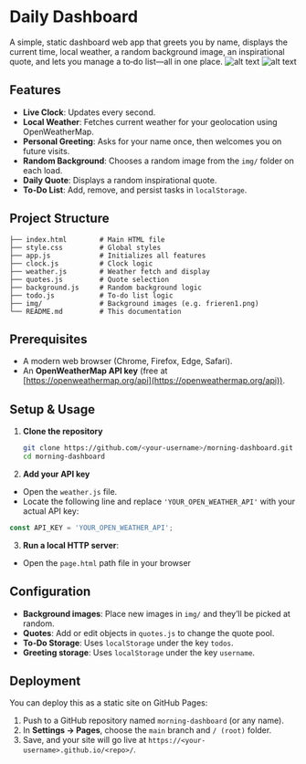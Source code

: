 # Daily Dashboard

A simple, static dashboard web app that greets you by name, displays the current time, local weather, a random background image, an inspirational quote, and lets you manage a to‑do list—all in one place.
![alt text](./result/site1.png)
![alt text](./result/site2.png)


## Features

* **Live Clock**: Updates every second.
* **Local Weather**: Fetches current weather for your geolocation using OpenWeatherMap.
* **Personal Greeting**: Asks for your name once, then welcomes you on future visits.
* **Random Background**: Chooses a random image from the `img/` folder on each load.
* **Daily Quote**: Displays a random inspirational quote.
* **To‑Do List**: Add, remove, and persist tasks in `localStorage`.

## Project Structure

```
├── index.html        # Main HTML file
├── style.css         # Global styles
├── app.js            # Initializes all features
├── clock.js          # Clock logic
├── weather.js        # Weather fetch and display
├── quotes.js         # Quote selection
├── background.js     # Random background logic
├── todo.js           # To‑do list logic
├── img/              # Background images (e.g. frieren1.png)
└── README.md         # This documentation
```

## Prerequisites

* A modern web browser (Chrome, Firefox, Edge, Safari).
* An **OpenWeatherMap API key** (free at [https://openweathermap.org/api](https://openweathermap.org/api)).

## Setup & Usage

1. **Clone the repository**

   ```bash
   git clone https://github.com/<your-username>/morning-dashboard.git
   cd morning-dashboard
   ```

2. **Add your API key**

- Open the `weather.js` file.
- Locate the following line and replace `'YOUR_OPEN_WEATHER_API'` with your actual API key:

```javascript
const API_KEY = 'YOUR_OPEN_WEATHER_API';
```

3. **Run a local HTTP server**:

- Open the `page.html` path file in your browser 

## Configuration

* **Background images**: Place new images in `img/` and they’ll be picked at random.
* **Quotes**: Add or edit objects in `quotes.js` to change the quote pool.
* **To‑Do Storage**: Uses `localStorage` under the key `todos`.
* **Greeting storage**: Uses `localStorage` under the key `username`.

## Deployment

You can deploy this as a static site on GitHub Pages:

1. Push to a GitHub repository named `morning-dashboard` (or any name).
2. In **Settings → Pages**, choose the `main` branch and `/ (root)` folder.
3. Save, and your site will go live at `https://<your-username>.github.io/<repo>/`.
